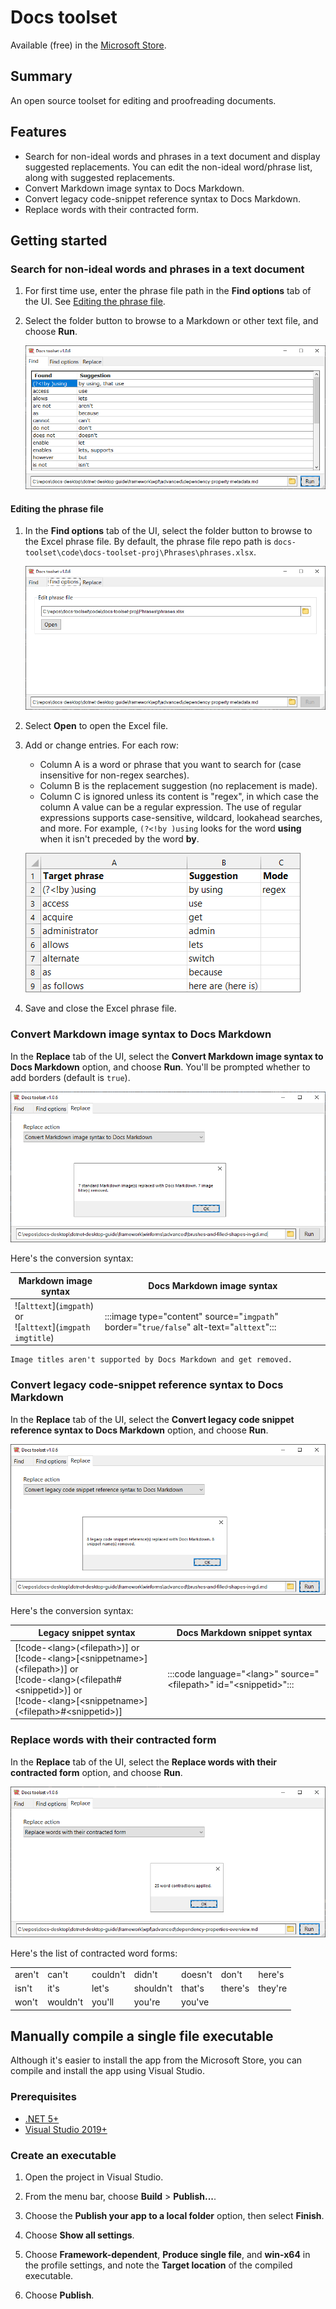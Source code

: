 # Docs toolset

Available (free) in the [Microsoft Store](https://www.microsoft.com/en-us/p/docs-toolset/9N2HN8GZGFJL).

## Summary

An open source toolset for editing and proofreading documents. 

## Features

- Search for non-ideal words and phrases in a text document and display suggested replacements. You can edit the non-ideal word/phrase list, along with suggested replacements.
- Convert Markdown image syntax to Docs Markdown.
- Convert legacy code-snippet reference syntax to Docs Markdown.
- Replace words with their contracted form.

## Getting started

### Search for non-ideal words and phrases in a text document

1. For first time use, enter the phrase file path in the **Find options** tab of the UI. See [Editing the phrase file](#editing-the-phrase-file).

1. Select the folder button to browse to a Markdown or other text file, and choose **Run**.

    ![Screenshot showing the 'Find' tab in the DocsToolset UI.](./resources/screenshots/1.png)

#### Editing the phrase file

1. In the **Find options** tab of the UI, select the folder button to browse to the Excel phrase file. By default, the phrase file repo path is `docs-toolset\code\docs-toolset-proj\Phrases\phrases.xlsx`.

    ![Screenshot showing the 'Find options' tab in the DocsToolset UI.](./resources/screenshots/2.png)

1. Select **Open** to open the Excel file.

1. Add or change entries. For each row:
    - Column A is a word or phrase that you want to search for (case insensitive for non-regex searches).
    - Column B is the replacement suggestion (no replacement is made).
    - Column C is ignored unless its content is "regex", in which case the column A value can be a regular expression. The use of regular expressions supports case-sensitive, wildcard, lookahead searches, and more. For example, `(?<!by )using` looks for the word **using** when it isn't preceded by the word **by**.

    ![Screenshot showing sample values for columns A, B, and C in the phrase file for the DocsToolset UI.](./resources/screenshots/3.png)

1. Save and close the Excel phrase file.

### Convert Markdown image syntax to Docs Markdown

In the **Replace** tab of the UI, select the **Convert Markdown image syntax to Docs Markdown** option, and choose **Run**. You'll be prompted whether to add borders (default is `true`). 

![Screenshot showing the 'Replace' tab with the update image syntax option selected in the DocsToolset UI.](./resources/screenshots/4.png)

Here's the conversion syntax:

| **Markdown image syntax** | **Docs Markdown image syntax** |
|-|-|
| \!\[`alttext`\]\(`imgpath`\) or <br>\!\[`alttext`\]\(`imgpath` `imgtitle`\)| \:\:\:image type="content" source="`imgpath`" border="`true/false`" alt-text="`alttext`"\:\:\: |

    Image titles aren't supported by Docs Markdown and get removed.

### Convert legacy code-snippet reference syntax to Docs Markdown

In the **Replace** tab of the UI, select the **Convert legacy code snippet reference syntax to Docs Markdown** option, and choose **Run**.

![Screenshot showing the 'Replace' tab with the update code-snippet syntax option selected in the DocsToolset UI.](./resources/screenshots/5.png)

Here's the conversion syntax:

| **Legacy snippet syntax** | **Docs Markdown snippet syntax** |
|-|-|
| \[\!code-\<lang\>(\<filepath\>)] or <br>\[\!code-\<lang\>\[\<snippetname\>\](\<filepath\>)\] or <br>\[\!code-\<lang\>(\<filepath\#\<snippetid\>)\] or <br>\[\!code-\<lang\>\[\<snippetname\>\](\<filepath\>#\<snippetid\>)\] | \:\:\:code language=\"\<lang\>" source="\<filepath\>" id="<snippetid\>"\:\:\: |

### Replace words with their contracted form

In the **Replace** tab of the UI, select the **Replace words with their contracted form** option, and choose **Run**.

![Screenshot showing the 'Replace' tab with the contracted word form option selected in the DocsToolset UI.](./resources/screenshots/6.png)

Here's the list of contracted word forms:

<table>
  <tr><td>aren't</td><td>can't</td><td>couldn't</td><td>didn't</td><td>doesn't</td><td>don't</td><td>here's</td></tr>
  <tr><td>isn't</td><td>it's</td><td>let's</td><td>shouldn't</td><td>that's</td><td>there's</td><td>they're</td></tr>
  <tr><td>won't</td><td>wouldn't</td><td>you'll</td><td>you're</td><td>you've</td><td></td><td></td></tr>
</table>

## Manually compile a single file executable

Although it's easier to install the app from the Microsoft Store, you can compile and install the app using Visual Studio.

### Prerequisites

- [.NET 5+](https://dotnet.microsoft.com/download)
- [Visual Studio 2019+](https://visualstudio.microsoft.com/vs/)

### Create an executable

1. Open the project in Visual Studio.

1. From the menu bar, choose **Build** > **Publish...**.

1. Choose the **Publish your app to a local folder** option, then select **Finish**.

1. Choose **Show all settings**.

1. Choose **Framework-dependent**, **Produce single file**, and **win-x64** in the profile settings, and note the **Target location** of the compiled executable.

1. Choose **Publish**.
